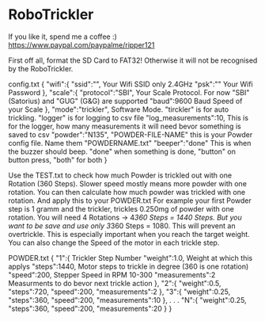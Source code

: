 # RoboTrickler
 
If you like it, spend me a coffee :)
https://www.paypal.com/paypalme/ripper121


First off all, format the SD Card to FAT32!
Otherwise it will not be recognised by the RoboTrickler.

config.txt
{
   "wifi":{
      "ssid":"",		Your Wifi SSID only 2.4GHz
      "psk":"" 			Your Wifi Password
   },
   "scale":{
      "protocol":"SBI",		Your Scale Protocol. For now "SBI" (Satorius) and "GUG" (G&G) are supported
      "baud":9600		Baud Speed of your Scale
   },
   "mode":"trickler",		Software Mode. "tirckler" is for auto trickling. "logger" is for logging to csv file
   "log_measurements":10,	This is for the logger, how many measurements it will need bevor something is saved to csv
   "powder":"N135",		"POWDER-FILE-NAME" this is your Powder config file. Name them "POWDERNAME.txt"
   "beeper":"done"		This is when the buzzer should beep. "done" when something is done, "button" on button press, "both" for both
}

Use the TEST.txt to check how much Powder is trickled out with one Rotation (360 Steps).
Slower speed mostly means more powder with one rotation.
You can then calculate how much powder was trickled with one rotation. And apply this to your POWDER.txt
For example your first Powder step is 1 gramm and the trickler, trickles 0.250mg of powder with one rotation.
You will need 4 Rotations -> 4*360 Steps = 1440 Steps. But you want to be save and use only 3*360 Steps = 1080.
This will prevent an overtrickle. This is especially important when you reach the target weight.
You can also change the Speed of the motor in each trickle step.

POWDER.txt
{
   "1":{			Trickler Step Number
      "weight":1.0,		Weight at which this applys
      "steps":1440,		Motor steps to trickle in degree (360 is one rotation)
      "speed":200,		Stepper Speed in RPM 10-300 
      "measurements":2		Measurments to do bevor next trickle action
   },
   "2":{
      "weight":0.5,
      "steps":720,
      "speed":200,
      "measurements":2
   },
   "3":{
      "weight":0.25,
      "steps":360,
      "speed":200,
      "measurements":10
   },
   .
   .
   .
   "N":{
      "weight":0.25,
      "steps":360,
      "speed":200,
      "measurements":20
   }
}
